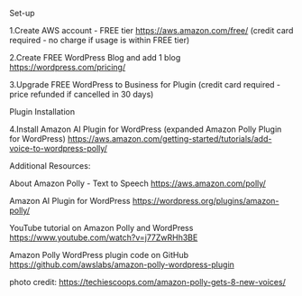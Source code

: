 
Set-up

1.Create AWS account - FREE tier
https://aws.amazon.com/free/
(credit card required - no charge if usage is within FREE tier)

2.Create FREE WordPress Blog and add 1 blog
https://wordpress.com/pricing/

3.Upgrade FREE WordPress to Business for Plugin
(credit card required - price refunded if cancelled in 30 days)

Plugin Installation

4.Install Amazon AI Plugin for WordPress (expanded Amazon Polly Plugin for WordPress)
https://aws.amazon.com/getting-started/tutorials/add-voice-to-wordpress-polly/


Additional Resources:

About Amazon Polly - Text to Speech
https://aws.amazon.com/polly/

Amazon AI Plugin for WordPress
https://wordpress.org/plugins/amazon-polly/

YouTube tutorial on Amazon Polly and WordPress
https://www.youtube.com/watch?v=j77ZwRHh3BE

Amazon Polly WordPress plugin code on GitHub
https://github.com/awslabs/amazon-polly-wordpress-plugin






photo credit:  https://techiescoops.com/amazon-polly-gets-8-new-voices/


